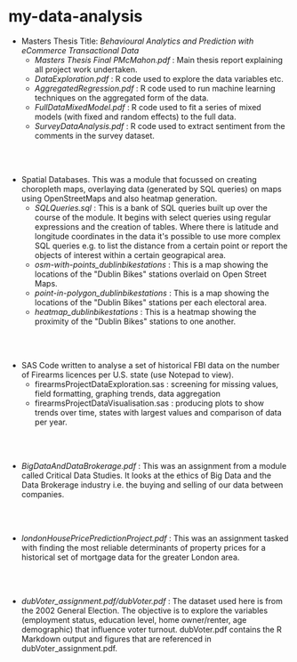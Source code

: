 # my-data-analysis


* Masters Thesis Title: *Behavioural Analytics and Prediction with eCommerce Transactional Data*
  - *Masters Thesis Final PMcMahon.pdf* : Main thesis report explaining all project work undertaken.
  - *DataExploration.pdf* : R code used to explore the data variables etc.
  - *AggregatedRegression.pdf* : R code used to run machine learning techniques on the aggregated form of the data.
  - *FullDataMixedModel.pdf* : R code used to fit a series of mixed models (with fixed and random effects) to the full data.
  - *SurveyDataAnalysis.pdf* : R code used to extract sentiment from the comments in the survey dataset.
<br>
<br>

* Spatial Databases. This was a module that focussed on creating choropleth maps, overlaying data (generated by SQL queries) on maps using OpenStreetMaps and also heatmap generation.
  - *SQLQueries.sql* : This is a bank of SQL queries built up over the course of the module. It begins with select queries using regular expressions and the creation of tables. Where there is latitude and longitude coordinates in the data it's possible to use more complex SQL queries e.g. to list the distance from a certain point or report the objects of interest within a certain geograpical area.
  - *osm-with-points_dublinbikestations* : This is a map showing the locations of the "Dublin Bikes" stations overlaid on Open Street Maps.
  - *point-in-polygon_dublinbikestations* : This is a map showing the locations of the "Dublin Bikes" stations per each electoral area.
  - *heatmap_dublinbikestations* : This is a heatmap showing the proximity of the "Dublin Bikes" stations to one another.
<br>
<br>

* SAS Code written to analyse a set of historical FBI data on the number of Firearms licences per U.S. state (use Notepad to view).
  - firearmsProjectDataExploration.sas : screening for missing values, field formatting, graphing trends, data aggregation
  - firearmsProjectDataVisualisation.sas : producing plots to show trends over time, states with largest values and comparison of data per year.
<br>
<br>

* *BigDataAndDataBrokerage.pdf* : This was an assignment from a module called Critical Data Studies. It looks at the ethics of Big Data and the Data Brokerage industry i.e. the buying and selling of our data between companies.
<br>
<br>

* *londonHousePricePredictionProject.pdf* : This was an assignment tasked with finding the most reliable determinants of property prices for a historical set of mortgage data for the greater London area.
<br>
<br>

* *dubVoter_assignment.pdf/dubVoter.pdf* : The dataset used here is from the 2002 General Election. The objective is to explore the variables (employment status, education level, home owner/renter, age demographic) that influence voter turnout. dubVoter.pdf contains the R Markdown output and figures that are referenced in dubVoter_assignment.pdf.
<br>
<br>
